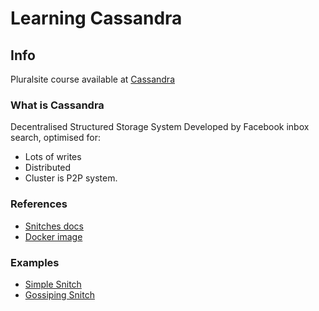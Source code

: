 # Learning Cassandra

## Info
Pluralsite course available at [Cassandra](https://app.pluralsight.com/library/courses/cassandra-developers/description)

### What is Cassandra
Decentralised Structured Storage System
Developed by Facebook inbox search, optimised for:
- Lots of writes
- Distributed
- Cluster is P2P system.

### References
- [Snitches docs](https://docs.datastax.com/en/cassandra/3.0/cassandra/architecture/archSnitchesAbout.html)
- [Docker image](https://hub.docker.com/_/cassandra/)

### Examples
- [Simple Snitch](simple_snitch/)
- [Gossiping Snitch](gossiping_snitch/)
